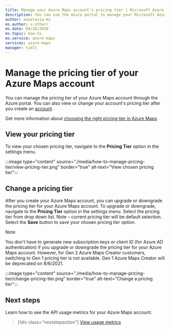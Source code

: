 ```yaml
---
title: Manage your Azure Maps account's pricing tier | Microsoft Azure Maps 
description: You can use the Azure portal to manage your Microsoft Azure Maps account and its pricing tier.
author: anastasia-ms
ms.author: v-stharr
ms.date: 04/26/2020
ms.topic: how-to
ms.service: azure-maps
services: azure-maps
manager: timlt
---
```


# Manage the pricing tier of your Azure Maps account

You can manage the pricing tier of your Azure Maps account through the Azure portal. You can also view or change your account's pricing tier after you create an [account](https://azure.microsoft.com/free/?WT.mc_id=A261C142F).

Get more information about [choosing the right pricing tier in Azure Maps](./choose-pricing-tier.md).

## View your pricing tier

To view your chosen pricing tier, navigate to the **Pricing Tier** option in the settings menu.

:::image type="content" source="./media/how-to-manage-pricing-tier/view-pricing-tier.png" border="true" alt-text="View chosen pricing tier":::

## Change a pricing tier

After you create your Azure Maps account, you can upgrade or downgrade the pricing tier for your Azure Maps account. To upgrade or downgrade, navigate to the **Pricing Tier** option in the settings menu. Select the pricing tier from drop down list.  Note – current pricing tier will be default selection.  Select the **Save** button to save your chosen pricing tier option.

> [!NOTE]
> You don't have to generate new subscription keys or client ID (for Azure AD authentication) if you upgrade or downgrade the pricing tier for your Azure Maps account.
However, for Gen 2 Azure Maps Creator customers, switching to Gen 1 pricing tier is not available.  Gen 1 Azure Maps Creator will be deprecated on 8/6/2021.

:::image type="content" source="./media/how-to-manage-pricing-tier/change-pricing-tier.png" border="true" alt-text="Change a pricing tier":::



## Next steps

Learn how to see the API usage metrics for your Azure Maps account:

> [!div class="nextstepaction"]	
> [View usage metrics](./how-to-view-api-usage.md)